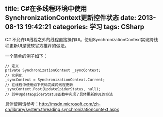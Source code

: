 title: C#在多线程环境中使用SynchronizationContext更新控件状态
date: 2013-08-13 19:42:21
categories: 学习
tags: CSharp
---

C# 不允许UI线程之外的线程直接操作UI。使用SynchronizationContext实现跨线程更新UI是微软官方推荐的做法。

<!--more-->

一个简单的例子如下：

```
// 定义
private SynchronizationContext _syncContext;
// 实例化
_syncContext = SynchronizationContext.Current;
// 在线程中使用如下代码完成跨线程更新
_syncContext.Post(UpdateSpiderStatus, null);
// 其中UpdateSpiderStatus函数中实现了具体更新的UI的方法
```

具体使用请参考：<http://msdn.microsoft.com/zh-cn/library/system.threading.synchronizationcontext.aspx>
